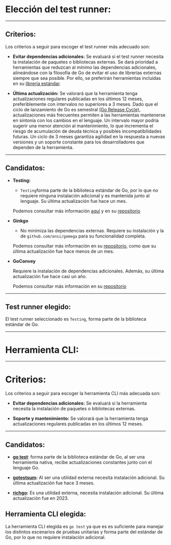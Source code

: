 # Elección del test runner:

---

## Criterios:

Los criterios a seguir para escoger el test runner más adecuado son:

- **Evitar dependencias adicionales:** Se evaluará si el test runner necesita la instalación de paquetes o bibliotecas externas. Se dará prioridad a herramientas que reduzcan al mínimo las dependencias adicionales, alineándose con la filosofía de Go de evitar el uso de librerías externas siempre que sea posible. Por ello, se preferirán herramientas incluidas en su  [librería estándar](https://pkg.go.dev/std). 

- **Última actualización:** Se valorará que la herramienta tenga actualizaciones regulares publicadas en los últimos 12 meses, preferiblemente con intervalos no superiores a 3 meses. Dado que el ciclo de lanzamiento de Go es semestral [(Go Release Cycle)](https://go.dev/wiki/Go-Release-Cycle#:~:text=Go%20is%20released%20every%20six,polishing%20called%20the%20release%20freeze.), actualizaciones más frecuentes permiten a las herramientas mantenerse en sintonía con los cambios en el lenguaje. Un intervalo mayor podría sugerir una menor atención al mantenimiento, lo que incrementa el riesgo de acumulación de deuda técnica y posibles incompatibilidades futuras. Un ciclo de 3 meses garantiza agilidad en la respuesta a nuevas versiones y un soporte constante para los desarrolladores que dependen de la herramienta.

---

## Candidatos:

- **Testing:** 
	- `Testing`forma parte de la biblioteca estándar de Go, por lo que no requiere ninguna instalación adicional y es mantenida junto al lenguaje. Su última actualización fue hace un mes.

	Podemos consultar más información [aquí](https://pkg.go.dev/testing) y en su [repositorio](https://github.com/golang/go/blob/master/src/testing/testing.go)
	
 
- **Ginkgo**
	- No minimiza las dependencias externas. Requiere su instalación y la de `github.com/onsi/gomega` para su funcionalidad completa.
	  
	Podemos consultar más información en su [repositorio](https://github.com/onsi/ginkgo), como que su última actualización fue hace menos de un mes.


- **GoConvey**
	
	Requiere la instalación de dependencias adicionales. Además, su última actualización fue hace casi un año. 
	  
	Podemos consultar más información en su [repositorio](https://github.com/smartystreets/goconvey)
	
---

## Test runner elegido:

El test runner seleccionado es `Testing`, forma parte de la biblioteca estándar de Go.

--- 

# Herramienta CLI:

---

# Criterios:

Los criterios a seguir para escoger la herramienta CLI más adecuada son:

- **Evitar dependencias adicionales:** Se evaluará si la herramienta necesita la instalación de paquetes o bibliotecas externas.
  
- **Soporte y mantenimiento:**  Se valorará que la herramienta tenga actualizaciones regulares publicadas en los últimos 12 meses.

---

## Candidatos:


- **[go test](https://pkg.go.dev/testing)**: forma parte de la biblioteca estándar de Go, al ser una herramienta nativa, recibe actualizaciones constantes junto con el lenguaje Go.
  
- **[gotestsum](https://github.com/gotestyourself/gotestsum):** Al ser una utilidad externa necesita instalación adicional. Su última actualización fue hace 3 meses.
  
- **[richgo](https://github.com/kyoh86/richgo):** Es una utilidad externa, necesita instalación adicional. Su última actualización fue en 2023.

## Herramienta CLI elegida:

La herramienta CLI elegida es `go test` ya que  es es suficiente para manejar los distintos escenarios de pruebas unitarias y forma parte del estándar de Go, por lo que no requiere instalación adicional.